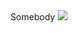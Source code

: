 <div align="center">
  Somebody
  <a><img src="https://lanyard-profile-readme.vercel.app/api/715541337549570114?borderRadius=20px&bg=#121212"></a>
</div>
